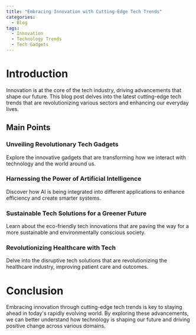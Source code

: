 ```yaml
---
title: "Embracing Innovation with Cutting-Edge Tech Trends"
categories:
  - Blog
tags:
  - Innovation
  - Technology Trends
  - Tech Gadgets
---
```


# Introduction
Innovation is at the core of the tech industry, driving advancements that shape our future. This blog post delves into the latest cutting-edge tech trends that are revolutionizing various sectors and enhancing our everyday lives.

## Main Points
### Unveiling Revolutionary Tech Gadgets
Explore the innovative gadgets that are transforming how we interact with technology and the world around us.

### Harnessing the Power of Artificial Intelligence
Discover how AI is being integrated into different applications to enhance efficiency and create smarter systems.

### Sustainable Tech Solutions for a Greener Future
Learn about the eco-friendly tech innovations that are paving the way for a more sustainable and environmentally conscious society.

### Revolutionizing Healthcare with Tech
Delve into the disruptive tech solutions that are revolutionizing the healthcare industry, improving patient care and outcomes.

# Conclusion
Embracing innovation through cutting-edge tech trends is key to staying ahead in today's rapidly evolving world. By exploring these advancements, we can better understand how technology is shaping our future and driving positive change across various domains.